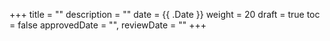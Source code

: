 +++
title = ""
description = ""
date = {{ .Date }}
weight = 20
draft = true
toc = false
approvedDate = "",
reviewDate = ""
+++